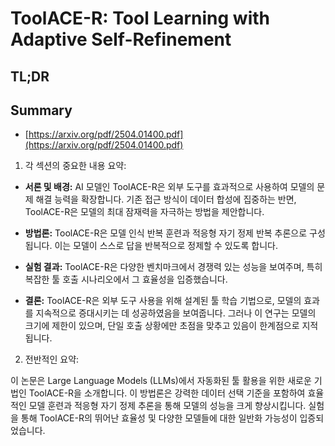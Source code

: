 # ToolACE-R: Tool Learning with Adaptive Self-Refinement
## TL;DR
## Summary
- [https://arxiv.org/pdf/2504.01400.pdf](https://arxiv.org/pdf/2504.01400.pdf)

1. 각 섹션의 중요한 내용 요약:

- **서론 및 배경:** 
AI 모델인 ToolACE-R은 외부 도구를 효과적으로 사용하여 모델의 문제 해결 능력을 확장합니다. 기존 접근 방식이 데이터 합성에 집중하는 반면, ToolACE-R은 모델의 최대 잠재력을 자극하는 방법을 제안합니다.

- **방법론:** 
ToolACE-R은 모델 인식 반복 훈련과 적응형 자기 정제 반복 추론으로 구성됩니다. 이는 모델이 스스로 답을 반복적으로 정제할 수 있도록 합니다.

- **실험 결과:** 
ToolACE-R은 다양한 벤치마크에서 경쟁력 있는 성능을 보여주며, 특히 복잡한 툴 호출 시나리오에서 그 효율성을 입증했습니다.

- **결론:** 
ToolACE-R은 외부 도구 사용을 위해 설계된 툴 학습 기법으로, 모델의 효과를 지속적으로 증대시키는 데 성공하였음을 보여줍니다. 그러나 이 연구는 모델의 크기에 제한이 있으며, 단일 호출 상황에만 초점을 맞추고 있음이 한계점으로 지적됩니다.

2. 전반적인 요약:

이 논문은 Large Language Models (LLMs)에서 자동화된 툴 활용을 위한 새로운 기법인 ToolACE-R을 소개합니다. 이 방법론은 강력한 데이터 선택 기준을 포함하여 효율적인 모델 훈련과 적응형 자기 정제 추론을 통해 모델의 성능을 크게 향상시킵니다. 실험을 통해 ToolACE-R의 뛰어난 효율성 및 다양한 모델들에 대한 일반화 가능성이 입증되었습니다.